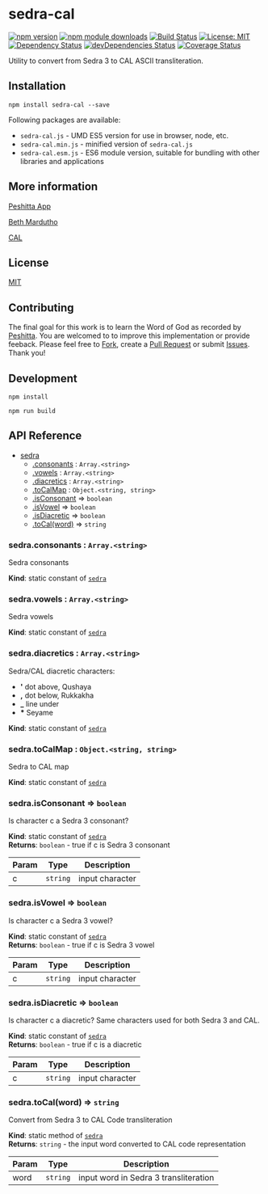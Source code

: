 # sedra-cal

[![npm version](https://badge.fury.io/js/sedra-cal.svg)](https://badge.fury.io/js/sedra-cal)
[![npm module downloads](http://img.shields.io/npm/dt/sedra-cal.svg)](https://www.npmjs.org/package/sedra-cal)
[![Build Status](https://travis-ci.org/peshitta/sedra-cal.svg?branch=master)](https://travis-ci.org/peshitta/sedra-cal)
[![License: MIT](https://img.shields.io/badge/License-MIT-yellow.svg)](https://github.com/peshitta/sedra-cal/blob/master/LICENSE)
[![Dependency Status](https://david-dm.org/peshitta/sedra-cal.svg)](https://david-dm.org/peshitta/sedra-cal)
[![devDependencies Status](https://david-dm.org/peshitta/sedra-cal/dev-status.svg)](https://david-dm.org/peshitta/sedra-cal?type=dev)
[![Coverage Status](https://coveralls.io/repos/github/peshitta/sedra-cal/badge.svg?branch=master)](https://coveralls.io/github/peshitta/sedra-cal?branch=master)

Utility to convert from Sedra 3 to CAL ASCII transliteration.

## Installation

```
npm install sedra-cal --save
```

Following packages are available:
* `sedra-cal.js` - UMD ES5 version for use in browser, node, etc.
* `sedra-cal.min.js` - minified version of `sedra-cal.js`
* `sedra-cal.esm.js` - ES6 module version, suitable for bundling with other 
libraries and applications

## More information

[Peshitta App](https://peshitta.github.io)

[Beth Mardutho](https://sedra.bethmardutho.org/about/fonts)

[CAL](http://cal1.cn.huc.edu/searching/fullbrowser.html)

## License

[MIT](https://github.com/peshitta/sedra-cal/blob/master/LICENSE)

## Contributing

The final goal for this work is to learn the Word of God as recorded by
[Peshitta](https://en.wikipedia.org/wiki/Peshitta).
You are welcomed to to improve this implementation or provide feeback. Please
feel free to [Fork](https://help.github.com/articles/fork-a-repo/), create a
[Pull Request](https://help.github.com/articles/about-pull-requests/) or
submit [Issues](https://github.com/peshitta/sedra-cal/issues).
Thank you!

## Development

```
npm install
```
```
npm run build
```

## API Reference

* [sedra](#peshitta.module_sedra)
    * [.consonants](#peshitta.module_sedra.consonants) : <code>Array.&lt;string&gt;</code>
    * [.vowels](#peshitta.module_sedra.vowels) : <code>Array.&lt;string&gt;</code>
    * [.diacretics](#peshitta.module_sedra.diacretics) : <code>Array.&lt;string&gt;</code>
    * [.toCalMap](#peshitta.module_sedra.toCalMap) : <code>Object.&lt;string, string&gt;</code>
    * [.isConsonant](#peshitta.module_sedra.isConsonant) ⇒ <code>boolean</code>
    * [.isVowel](#peshitta.module_sedra.isVowel) ⇒ <code>boolean</code>
    * [.isDiacretic](#peshitta.module_sedra.isDiacretic) ⇒ <code>boolean</code>
    * [.toCal(word)](#peshitta.module_sedra.toCal) ⇒ <code>string</code>

<a name="peshitta.module_sedra.consonants"></a>

### sedra.consonants : <code>Array.&lt;string&gt;</code>
Sedra consonants

**Kind**: static constant of [<code>sedra</code>](#peshitta.module_sedra)  
<a name="peshitta.module_sedra.vowels"></a>

### sedra.vowels : <code>Array.&lt;string&gt;</code>
Sedra vowels

**Kind**: static constant of [<code>sedra</code>](#peshitta.module_sedra)  
<a name="peshitta.module_sedra.diacretics"></a>

### sedra.diacretics : <code>Array.&lt;string&gt;</code>
Sedra/CAL diacretic characters:
* __'__ dot above, Qushaya
* __,__ dot below, Rukkakha
* **_** line under
* __*__ Seyame

**Kind**: static constant of [<code>sedra</code>](#peshitta.module_sedra)  
<a name="peshitta.module_sedra.toCalMap"></a>

### sedra.toCalMap : <code>Object.&lt;string, string&gt;</code>
Sedra to CAL map

**Kind**: static constant of [<code>sedra</code>](#peshitta.module_sedra)  
<a name="peshitta.module_sedra.isConsonant"></a>

### sedra.isConsonant ⇒ <code>boolean</code>
Is character c a Sedra 3 consonant?

**Kind**: static constant of [<code>sedra</code>](#peshitta.module_sedra)  
**Returns**: <code>boolean</code> - true if c is Sedra 3 consonant  

| Param | Type | Description |
| --- | --- | --- |
| c | <code>string</code> | input character |

<a name="peshitta.module_sedra.isVowel"></a>

### sedra.isVowel ⇒ <code>boolean</code>
Is character c a Sedra 3 vowel?

**Kind**: static constant of [<code>sedra</code>](#peshitta.module_sedra)  
**Returns**: <code>boolean</code> - true if c is Sedra 3 vowel  

| Param | Type | Description |
| --- | --- | --- |
| c | <code>string</code> | input character |

<a name="peshitta.module_sedra.isDiacretic"></a>

### sedra.isDiacretic ⇒ <code>boolean</code>
Is character c a diacretic? Same characters used for both Sedra 3 and CAL.

**Kind**: static constant of [<code>sedra</code>](#peshitta.module_sedra)  
**Returns**: <code>boolean</code> - true if c is a diacretic  

| Param | Type | Description |
| --- | --- | --- |
| c | <code>string</code> | input character |

<a name="peshitta.module_sedra.toCal"></a>

### sedra.toCal(word) ⇒ <code>string</code>
Convert from Sedra 3 to CAL Code transliteration

**Kind**: static method of [<code>sedra</code>](#peshitta.module_sedra)  
**Returns**: <code>string</code> - the input word converted to CAL code representation  

| Param | Type | Description |
| --- | --- | --- |
| word | <code>string</code> | input word in Sedra 3 transliteration |

